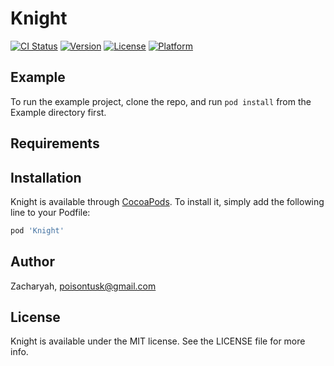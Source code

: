 # Knight

[![CI Status](https://img.shields.io/travis/Zacharyah/Knight.svg?style=flat)](https://travis-ci.org/Zacharyah/Knight)
[![Version](https://img.shields.io/cocoapods/v/Knight.svg?style=flat)](https://cocoapods.org/pods/Knight)
[![License](https://img.shields.io/cocoapods/l/Knight.svg?style=flat)](https://cocoapods.org/pods/Knight)
[![Platform](https://img.shields.io/cocoapods/p/Knight.svg?style=flat)](https://cocoapods.org/pods/Knight)

## Example

To run the example project, clone the repo, and run `pod install` from the Example directory first.

## Requirements

## Installation

Knight is available through [CocoaPods](https://cocoapods.org). To install
it, simply add the following line to your Podfile:

```ruby
pod 'Knight'
```

## Author

Zacharyah, poisontusk@gmail.com

## License

Knight is available under the MIT license. See the LICENSE file for more info.
